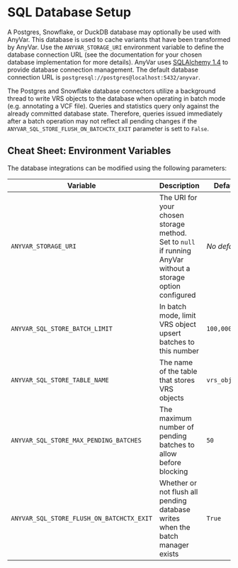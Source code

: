 # SQL Database Setup

A Postgres, Snowflake, or DuckDB database may optionally be used with AnyVar. This database is used to cache variants that have been transformed by AnyVar. Use the  `ANYVAR_STORAGE_URI` environment variable
to define the database connection URL (see the documentation for your chosen database implementation for more details). AnyVar uses
[SQLAlchemy 1.4](https://docs.sqlalchemy.org/en/14/index.html) to provide database
connection management. The default database connection URL
is `postgresql://postgres@localhost:5432/anyvar`.



The Postgres and Snowflake database connectors utilize a background thread
to write VRS objects to the database when operating in batch mode (e.g. annotating
a VCF file). Queries and statistics query only against the already committed database
state. Therefore, queries issued immediately after a batch operation may not reflect
all pending changes if the `ANYVAR_SQL_STORE_FLUSH_ON_BATCHCTX_EXIT` parameter is sett
to `False`.


## Cheat Sheet: Environment Variables

The database integrations can be modified using the following parameters:

| Variable | Description | Default |
| -------- | ------- | ------- |
| `ANYVAR_STORAGE_URI` | The URI for your chosen storage method. Set to `null` if running AnyVar without a storage option configured | _No default_ |
| `ANYVAR_SQL_STORE_BATCH_LIMIT`| In batch mode, limit VRS object upsert batches to this number | `100,000` |
| `ANYVAR_SQL_STORE_TABLE_NAME` | The name of the table that stores VRS objects | `vrs_objects` |
| `ANYVAR_SQL_STORE_MAX_PENDING_BATCHES` | The maximum number of pending batches to allow before blocking | `50` |
| `ANYVAR_SQL_STORE_FLUSH_ON_BATCHCTX_EXIT` | Whether or not flush all pending database writes when the batch manager exists | `True` |
